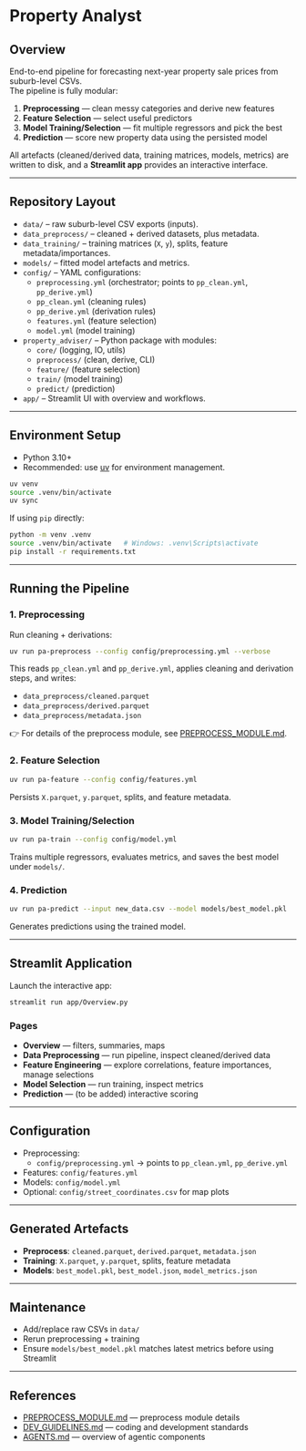 # Property Analyst

## Overview
End-to-end pipeline for forecasting next-year property sale prices from suburb-level CSVs.  
The pipeline is fully modular:

1. **Preprocessing** — clean messy categories and derive new features
2. **Feature Selection** — select useful predictors
3. **Model Training/Selection** — fit multiple regressors and pick the best
4. **Prediction** — score new property data using the persisted model

All artefacts (cleaned/derived data, training matrices, models, metrics) are written to disk, and a **Streamlit app** provides an interactive interface.

---

## Repository Layout
- `data/` – raw suburb-level CSV exports (inputs).
- `data_preprocess/` – cleaned + derived datasets, plus metadata.
- `data_training/` – training matrices (`X`, `y`), splits, feature metadata/importances.
- `models/` – fitted model artefacts and metrics.
- `config/` – YAML configurations:
  - `preprocessing.yml` (orchestrator; points to `pp_clean.yml`, `pp_derive.yml`)
  - `pp_clean.yml` (cleaning rules)
  - `pp_derive.yml` (derivation rules)
  - `features.yml` (feature selection)
  - `model.yml` (model training)
- `property_adviser/` – Python package with modules:
  - `core/` (logging, IO, utils)
  - `preprocess/` (clean, derive, CLI)
  - `feature/` (feature selection)
  - `train/` (model training)
  - `predict/` (prediction)
- `app/` – Streamlit UI with overview and workflows.

---

## Environment Setup
- Python 3.10+  
- Recommended: use [uv](https://github.com/astral-sh/uv) for environment management.

```bash
uv venv
source .venv/bin/activate
uv sync
```

If using `pip` directly:
```bash
python -m venv .venv
source .venv/bin/activate   # Windows: .venv\Scripts\activate
pip install -r requirements.txt
```

---

## Running the Pipeline

### 1. Preprocessing
Run cleaning + derivations:
```bash
uv run pa-preprocess --config config/preprocessing.yml --verbose
```

This reads `pp_clean.yml` and `pp_derive.yml`, applies cleaning and derivation steps, and writes:
- `data_preprocess/cleaned.parquet`
- `data_preprocess/derived.parquet`
- `data_preprocess/metadata.json`

👉 For details of the preprocess module, see [PREPROCESS_MODULE.md](PREPROCESS_MODULE.md).

### 2. Feature Selection
```bash
uv run pa-feature --config config/features.yml
```
Persists `X.parquet`, `y.parquet`, splits, and feature metadata.

### 3. Model Training/Selection
```bash
uv run pa-train --config config/model.yml
```
Trains multiple regressors, evaluates metrics, and saves the best model under `models/`.

### 4. Prediction
```bash
uv run pa-predict --input new_data.csv --model models/best_model.pkl
```
Generates predictions using the trained model.

---

## Streamlit Application
Launch the interactive app:
```bash
streamlit run app/Overview.py
```

### Pages
- **Overview** — filters, summaries, maps
- **Data Preprocessing** — run pipeline, inspect cleaned/derived data
- **Feature Engineering** — explore correlations, feature importances, manage selections
- **Model Selection** — run training, inspect metrics
- **Prediction** — (to be added) interactive scoring

---

## Configuration
- Preprocessing:
  - `config/preprocessing.yml` → points to `pp_clean.yml`, `pp_derive.yml`
- Features: `config/features.yml`
- Models: `config/model.yml`
- Optional: `config/street_coordinates.csv` for map plots

---

## Generated Artefacts
- **Preprocess**: `cleaned.parquet`, `derived.parquet`, `metadata.json`
- **Training**: `X.parquet`, `y.parquet`, splits, feature metadata
- **Models**: `best_model.pkl`, `best_model.json`, `model_metrics.json`

---

## Maintenance
- Add/replace raw CSVs in `data/`
- Rerun preprocessing + training
- Ensure `models/best_model.pkl` matches latest metrics before using Streamlit

---

## References
- [PREPROCESS_MODULE.md](PREPROCESS_MODULE.md) — preprocess module details
- [DEV_GUIDELINES.md](DEV_GUIDELINES.md) — coding and development standards
- [AGENTS.md](AGENTS.md) — overview of agentic components

